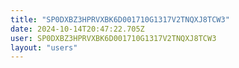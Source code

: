 ```yaml
---
title: "SP0DXBZ3HPRVXBK6D001710G1317V2TNQXJ8TCW3"
date: 2024-10-14T20:47:22.705Z
user: SP0DXBZ3HPRVXBK6D001710G1317V2TNQXJ8TCW3
layout: "users"
---
```

    
